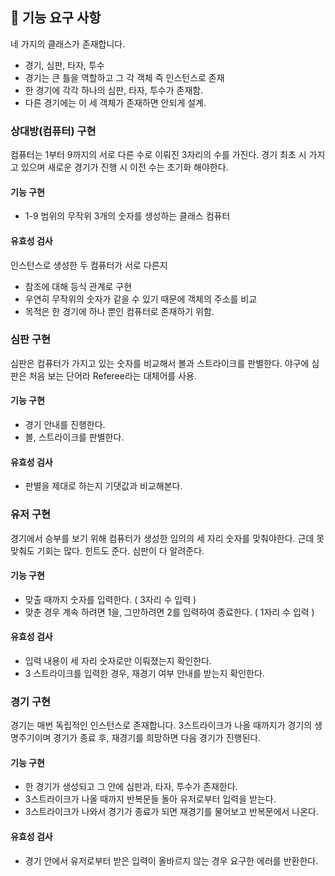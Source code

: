 ## 🚀 기능 요구 사항

네 가지의 클래스가 존재합니다.

- 경기, 심판, 타자, 투수
- 경기는 큰 틀을 역할하고 그 각 객체 즉 인스턴스로 존재
- 한 경기에 각각 하나의 심판, 타자, 투수가 존재함.
- 다른 경기에는 이 세 객체가 존재하면 안되게 설계.

### 상대방(컴퓨터) 구현

컴퓨터는 1부터 9까지의 서로 다른 수로 이뤄진 3자리의 수를 가진다.
경기 최초 시 가지고 있으며 새로운 경기가 진행 시 이전 수는 초기화 해야한다.

#### 기능 구현

- 1-9 범위의 무작위 3개의 숫자를 생성하는 클래스 컴퓨터

#### 유효성 검사

인스턴스로 생성한 두 컴퓨터가 서로 다른지 
- 참조에 대해 등식 관계로 구현
- 우연히 무작위의 숫자가 같을 수 있기 때문에 객체의 주소를 비교
- 목적은 한 경기에 하나 뿐인 컴퓨터로 존재하기 위함.

### 심판 구현

심판은 컴퓨터가 가지고 있는 숫자를 비교해서 볼과 스트라이크를 판별한다.
야구에 심판은 처음 보는 단어라 Referee라는 대체어를 사용.

#### 기능 구현

- 경기 안내를 진행한다.
- 볼, 스트라이크를 판별한다.

#### 유효성 검사

- 판별을 제대로 하는지 기댓값과 비교해본다.

### 유저 구현

경기에서 승부를 보기 위해 컴퓨터가 생성한 임의의 세 자리 숫자를 맞춰야한다.
근데 못 맞춰도 기회는 많다. 힌트도 준다.
심판이 다 알려준다.

#### 기능 구현

- 맞출 때까지 숫자를 입력한다. ( 3자리 수 입력 )
- 맞춘 경우 계속 하려면 1을, 그만하려면 2를 입력하여 종료한다. ( 1자리 수 입력 ) 


#### 유효성 검사

- 입력 내용이 세 자리 숫자로만 이뤄졌는지 확인한다.
- 3 스트라이크를 입력한 경우, 재경기 여부 안내를 받는지 확인한다.

### 경기 구현

경기는 매번 독립적인 인스턴스로 존재합니다.
3스트라이크가 나올 때까지가 경기의 생명주기이며 경기가 종료 후,
재경기를 희망하면 다음 경기가 진행된다.

#### 기능 구현

- 한 경기가 생성되고 그 안에 심판과, 타자, 투수가 존재한다.
- 3스트라이크가 나올 때까지 반복문들 돌아 유저로부터 입력을 받는다.
- 3스트라이크가 나와서 경기가 종료가 되면 재경기를 물어보고 반복문에서 나온다.

#### 유효성 검사

- 경기 안에서 유저로부터 받은 입력이 올바르지 않는 경우 요구한 에러를 반환한다.
